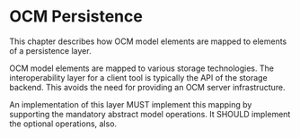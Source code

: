 # OCM Persistence

This chapter describes how OCM model elements are mapped to elements of a persistence layer.

OCM model elements are mapped to various storage technologies. The interoperability layer for a client tool is typically the API of the storage backend. This avoids the need for providing an OCM server infrastructure.

An implementation of this layer MUST implement this mapping by supporting the mandatory abstract model operations. It SHOULD implement the optional operations, also.
